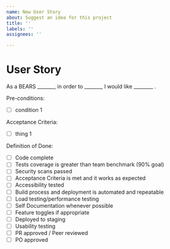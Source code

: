 ```yaml
---
name: New User Story
about: Suggest an idea for this project
title: ''
labels: ''
assignees: ''

---
```


<!-- markdownlint-disable-next-line -->
# User Story

As a BEARS _______, in order to _______, I would like ________ .

Pre-conditions:

- [ ] condition 1

Acceptance Criteria:

- [ ] thing 1

Definition of Done:

- [ ] Code complete
- [ ]  Tests coverage is greater than team benchmark (90% goal)
- [ ]  Security scans passed
- [ ]  Acceptance Criteria is met and it works as expected
- [ ]  Accessibility tested
- [ ]  Build process and deployment is automated and repeatable
- [ ]  Load testing/performance testing
- [ ]  Self Documentation whenever possible
- [ ]  Feature toggles if appropriate
- [ ]  Deployed to staging
- [ ]  Usability testing
- [ ]  PR approved / Peer reviewed
- [ ]  PO approved
